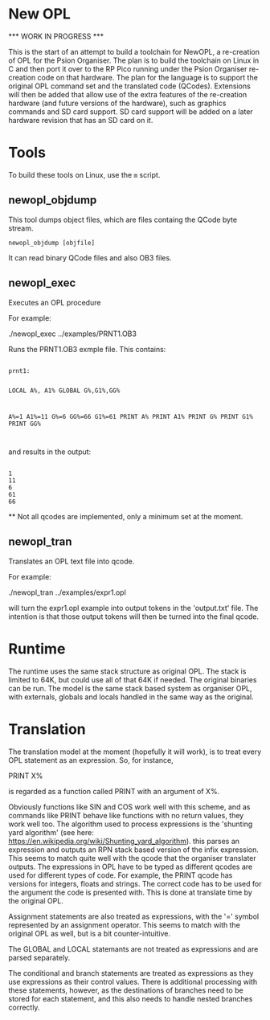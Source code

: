 # New OPL

*** WORK IN PROGRESS ***

This is the start of an attempt to build a toolchain for NewOPL, a re-creation of OPL for the Psion Organiser. The plan is to build the toolchain on Linux in C and then port it over to the RP Pico running under the Psion Organiser re-creation code on that hardware. 
The plan for the language is to support the original OPL command set and the translated code (QCodes). Extensions will then be added that allow use of the extra features of the re-creation hardware (and future versions of the hardware), such as graphics commands and SD card support. SD card support will be added on a later hardware revision that has an SD card on it.

Tools
=====
To build these tools on Linux, use the <code>m</code> script.

newopl_objdump
--------------

This tool dumps object files, which are files containg the QCode byte stream. 

<code>newopl_objdump [objfile] </code>

It can read binary QCode files and also OB3 files.

newopl_exec
-----------

Executes an OPL procedure

For example:

./newopl_exec ../examples/PRNT1.OB3

Runs the PRNT1.OB3 exmple file. This contains:

<code>
prnt1:

LOCAL A%, A1%
GLOBAL G%,G1%,GG%

A%=1
A1%=11
G%=6
GG%=66
G1%=61
PRINT A%
PRINT A1%
PRINT G%
PRINT G1%
PRINT GG%

</code>

and results in the output:

<code>
1
11
6
61
66
</code>

** Not all qcodes are implemented, only a minimum set at the moment.


newopl_tran
-----------

Translates an OPL text file into qcode. 

For example:

./newopl_tran ../examples/expr1.opl

will turn the expr1.opl example into output tokens in the 'output.txt' file. The intention is that those output tokens will then be turned into the final qcode.



Runtime
=======

The runtime uses the same stack structure as original OPL. The stack is limited to 64K, but could use all of that 64K if needed.
The original binaries can be run.
The model is the same stack based system as organiser OPL, with externals, globals and locals handled in the same way as the original.

Translation
===========

The translation model at the moment (hopefully it will work), is to treat every OPL statement as an expression. So, for instance, 

PRINT X%

is regarded as a function called PRINT with an argument of X%.

Obviously functions like SIN and COS work well with this scheme, and as commands like PRINT behave like functions with no return values, they work well too.
The algorithm used to process expressions is the 'shunting yard algorithm' (see here: https://en.wikipedia.org/wiki/Shunting_yard_algorithm). this parses an expression and outputs an RPN stack based version of the infix expression. This seems to match quite well with the qcode that the organiser translater outputs. 
The expressions in OPL have to be typed as different qcodes are used for different types of code. For example, the PRINT qcode has versions for integers, floats and strings. The correct code has to be used for the argument the code is presented with. This is done at translate time by the original OPL.

Assignment statements are also treated as expressions, with the '=' symbol represented by an assignment operator. This seems to match with the original OPL as well, but is a bit counter-intuitive.

The GLOBAL and LOCAL statemants are not treated as expressions and are parsed separately.

The conditional and branch statements are treated as expressions as they use expressions as their control values. There is additional processing with these statements, however, as the destinations of branches need to be stored for each statement, and this also needs to handle nested branches correctly.
